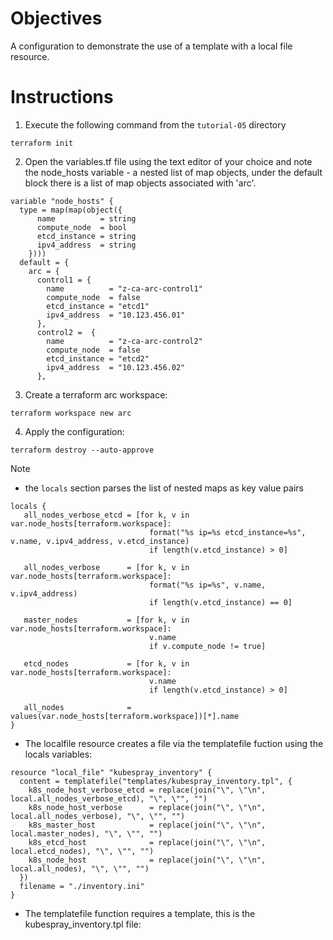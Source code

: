 # Objectives

A configuration to demonstrate the use of a template with a local file resource.

# Instructions

1. Execute the following command from the `tutorial-05` directory
```
terraform init 
```

2. Open the variables.tf file using the text editor of your choice and note the node_hosts variable - a nested list of map objects, under the default 
   block there is a list of map objects associated with 'arc'.
```
variable "node_hosts" {
  type = map(map(object({
      name          = string
      compute_node  = bool
      etcd_instance = string
      ipv4_address  = string
    })))
  default = {
    arc = {
      control1 = {
        name          = "z-ca-arc-control1"
        compute_node  = false
        etcd_instance = "etcd1"
        ipv4_address  = "10.123.456.01"
      },
      control2 =  {
        name          = "z-ca-arc-control2"
        compute_node  = false
        etcd_instance = "etcd2"
        ipv4_address  = "10.123.456.02"
      },
```

3. Create a terraform arc workspace:
```
terraform workspace new arc
```

4. Apply the configuration:
```
terraform destroy --auto-approve 
```
   Note
   
   - the ```locals``` section parses the list of nested maps as key value pairs

```
locals {
   all_nodes_verbose_etcd = [for k, v in var.node_hosts[terraform.workspace]: 
                               format("%s ip=%s etcd_instance=%s", v.name, v.ipv4_address, v.etcd_instance)
                               if length(v.etcd_instance) > 0]

   all_nodes_verbose      = [for k, v in var.node_hosts[terraform.workspace]:
                               format("%s ip=%s", v.name, v.ipv4_address) 
                               if length(v.etcd_instance) == 0] 

   master_nodes           = [for k, v in var.node_hosts[terraform.workspace]:
                               v.name
                               if v.compute_node != true] 

   etcd_nodes             = [for k, v in var.node_hosts[terraform.workspace]:
                               v.name 
                               if length(v.etcd_instance) > 0] 

   all_nodes              = values(var.node_hosts[terraform.workspace])[*].name
}
```
  - The localfile resource creates a file via the templatefile fuction using the locals variables:
```
resource "local_file" "kubespray_inventory" {
  content = templatefile("templates/kubespray_inventory.tpl", {
    k8s_node_host_verbose_etcd = replace(join("\", \"\n", local.all_nodes_verbose_etcd), "\", \"", "") 
    k8s_node_host_verbose      = replace(join("\", \"\n", local.all_nodes_verbose), "\", \"", "") 
    k8s_master_host            = replace(join("\", \"\n", local.master_nodes), "\", \"", "") 
    k8s_etcd_host              = replace(join("\", \"\n", local.etcd_nodes), "\", \"", "") 
    k8s_node_host              = replace(join("\", \"\n", local.all_nodes), "\", \"", "") 
  })
  filename = "./inventory.ini"
}
```

  - The templatefile function requires a template, this is the kubespray_inventory.tpl file:

```
```
